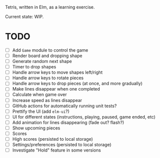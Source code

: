 Tetris, written in Elm, as a learning exercise.

Current state: WIP.

# TODO
- [ ] Add `Game` module to control the game
- [ ] Render board and dropping shape
- [ ] Generate random next shape
- [ ] Timer to drop shapes
- [ ] Handle arrow keys to move shapes left/right
- [ ] Handle arrow keys to rotate pieces
- [ ] Handle arrow keys to drop pieces (at once, and more gradually)
- [ ] Make lines disappear when one completed
- [ ] Calculate when game over
- [ ] Increase speed as lines disappear
- [ ] GitHub actions for automatically running unit tests?
- [ ] Prettify the UI (add `elm-ui`?)
- [ ] UI for different states (instructions, playing, paused, game ended, etc)
- [ ] Add animation for lines disappearing (fade out? flash?)
- [ ] Show upcoming pieces
- [ ] Scores
- [ ] High scores (persisted to local storage)
- [ ] Settings/preferences (persisted to local storage)
- [ ] Investigate "Hold" feature in some versions
